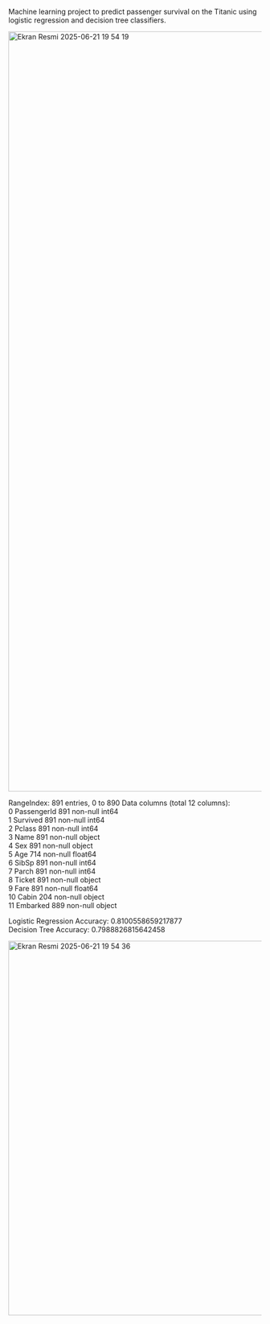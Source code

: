 Machine learning project to predict passenger survival on the Titanic using logistic regression and decision tree classifiers.

<img width="1512" alt="Ekran Resmi 2025-06-21 19 54 19" src="https://github.com/user-attachments/assets/d5efd446-ddb2-4412-83db-0063ac59b530" />

RangeIndex: 891 entries, 0 to 890
Data columns (total 12 columns):
<br>
 0   PassengerId  891 non-null    int64  
 1   Survived     891 non-null    int64  
 2   Pclass       891 non-null    int64  
 3   Name         891 non-null    object 
 <br>
 4   Sex          891 non-null    object 
 <br>
 5   Age          714 non-null    float64
 <br>
 6   SibSp        891 non-null    int64  
 7   Parch        891 non-null    int64  
 8   Ticket       891 non-null    object 
 <br>
 9   Fare         891 non-null    float64
 <br>
 10  Cabin        204 non-null    object 
 <br>
 11  Embarked     889 non-null    object 

 Logistic Regression Accuracy: 0.8100558659217877
 <br>
Decision Tree Accuracy: 0.7988826815642458
<br>

<img width="745" alt="Ekran Resmi 2025-06-21 19 54 36" src="https://github.com/user-attachments/assets/7bd1b986-f121-44c6-b255-008ba6e0376f" />

